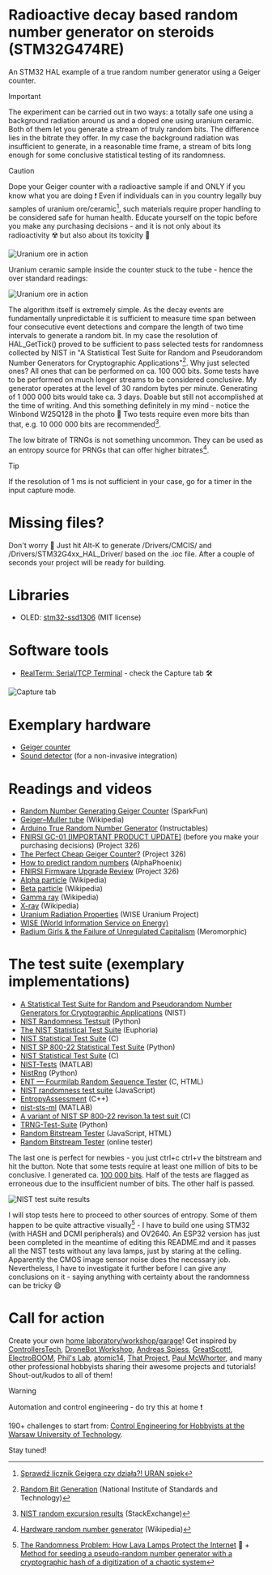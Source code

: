 # Radioactive decay based random number generator on steroids (STM32G474RE)
An STM32 HAL example of a true random number generator using a Geiger counter.

> [!IMPORTANT]
> The experiment can be carried out in two ways: a totally safe one using a background radiation around us and a doped one using uranium ceramic. Both of them let you generate a stream of truly random bits. The difference lies in the bitrate they offer. In my case the background radiation was insufficient to generate, in a reasonable time frame, a stream of bits long enough for some conclusive statistical testing of its randomness.

> [!CAUTION]
> Dope your Geiger counter with a radioactive sample if and ONLY if you know what you are doing :exclamation: Even if individuals can in you country legally buy samples of uranium ore/ceramic[^1], such materials require proper handling to be considered safe for human health. Educate yourself on the topic before you make any purchasing decisions - and it is not only about its radioactivity :radioactive: but also about its toxicity :vomiting_face:

[^1]: [Sprawdź licznik Geigera czy działa?! URAN spiek](https://allegrolokalnie.pl/oferta/sprawdz-licznik-geigera-czy-dziala-uran-spiek)

![Uranium ore in action](/Assets/Images/geiger_rng_in_action.jpg)

Uranium ceramic sample inside the counter stuck to the tube - hence the over standard readings:

![Uranium ore in action](/Assets/Images/uranium_ceramic_sample.jpg)

The algorithm itself is extremely simple. As the decay events are fundamentally unpredictable it is sufficient to measure time span between four consecutive event detections and compare the length of two time intervals to generate a random bit. In my case the resolution of HAL_GetTick() proved to be sufficient to pass selected tests for randomness collected by NIST in "A Statistical Test Suite for Random and Pseudorandom Number Generators for Cryptographic Applications"[^2]. Why just selected ones? All ones that can be performed on ca. 100 000 bits. Some tests have to be performed on much longer streams to be considered conclusive. My generator operates at the level of 30 random bytes per minute. Generating of 1 000 000 bits would take ca. 3 days. Doable but still not accomplished at the time of writing. And this something definitely in my mind - notice the Winbond W25Q128 in the photo :slightly_smiling_face: Two tests require even more bits than that, e.g. 10 000 000 bits are recommended[^3].

The low bitrate of TRNGs is not something uncommon. They can be used as an entropy source for PRNGs that can offer higher bitrates[^4].

> [!TIP]
> If the resolution of 1 ms is not sufficient in your case, go for a timer in the input capture mode.

[^2]: [Random Bit Generation](https://csrc.nist.gov/projects/random-bit-generation/documentation-and-software) (National Institute of Standards and Technology)

[^3]: [NIST random excursion results](https://crypto.stackexchange.com/questions/71635/nist-random-excursion-results) (StackExchange)

[^4]: [Hardware random number generator](https://en.wikipedia.org/wiki/Hardware_random_number_generator) (Wikipedia)


# Missing files?
Don't worry :slightly_smiling_face: Just hit Alt-K to generate /Drivers/CMCIS/ and /Drivers/STM32G4xx_HAL_Driver/ based on the .ioc file. After a couple of seconds your project will be ready for building.

# Libraries
* OLED: [stm32-ssd1306](https://github.com/afiskon/stm32-ssd1306) (MIT license)

# Software tools
* [RealTerm: Serial/TCP Terminal](https://sourceforge.net/projects/realterm/) - check the Capture tab :hammer_and_wrench:

![Capture tab](/Assets/Images/realterm_capture_tab.JPG)

# Exemplary hardware
* [Geiger counter](https://allegro.pl/oferta/detektor-promieniowania-jadrowego-licznik-geigera-15470959931)
* [Sound detector](https://sklep.msalamon.pl/produkt/mikrofon-z-czujnikiem-dzwieku-ky037/) (for a non-invasive integration)

# Readings and videos
* [Random Number Generating Geiger Counter](https://www.sparkfun.com/tutorials/132) (SparkFun)
* [Geiger–Muller tube](https://en.wikipedia.org/wiki/Geiger%E2%80%93M%C3%BCller_tube) (Wikipedia)
* [Arduino True Random Number Generator](https://www.instructables.com/Arduino-True-Random-Number-Generator/) (Instructables)
* [FNIRSI GC-01 [IMPORTANT PRODUCT UPDATE]](https://www.youtube.com/watch?v=E9lz3cr2KQs) (before you make your purchasing decisions) (Project 326)
* [The Perfect Cheap Geiger Counter?](https://www.youtube.com/watch?v=Nbz_Nbqgehc) (Project 326)
* [How to predict random numbers](https://www.youtube.com/watch?v=QzI6GFzH7ZA) (AlphaPhoenix)
* [FNIRSI Firmware Upgrade Review](https://www.youtube.com/watch?v=23sX-_Oo_h0) (Project 326)
* [Alpha particle](https://en.wikipedia.org/wiki/Alpha_particle) (Wikipedia)
* [Beta particle](https://en.wikipedia.org/wiki/Beta_particle) (Wikipedia)
* [Gamma ray](https://en.wikipedia.org/wiki/Gamma_ray) (Wikipedia)
* [X-ray](https://en.wikipedia.org/wiki/X-ray) (Wikipedia)
* [Uranium Radiation Properties](https://www.wise-uranium.org/rup.html) (WISE Uranium Project)
* [WISE (World Information Service on Energy)](https://www.wiseinternational.org/)
* [Radium Girls & the Failure of Unregulated Capitalism](https://www.youtube.com/watch?v=Y3jbY5NSVWU) (Meromorphic)

# The test suite (exemplary implementations)
* [A Statistical Test Suite for Random and Pseudorandom Number Generators for Cryptographic Applications](https://csrc.nist.gov/pubs/sp/800/22/r1/upd1/final) (NIST)
* [NIST Randomness Testsuit](https://github.com/stevenang/randomness_testsuite) (Python)
* [The NIST Statistical Test Suite](https://github.com/terrillmoore/NIST-Statistical-Test-Suite) (Euphoria)
* [NIST Statistical Test Suite](https://github.com/arcetri/sts) (C)
* [NIST SP 800-22 Statistical Test Suite](https://github.com/GINARTeam/NIST-statistical-test) (Python)
* [NIST Statistical Test Suite](https://github.com/kravietz/nist-sts) (C)
* [NIST-Tests](https://github.com/ArkapravaSain/NIST-Statistical-Test-Suite) (MATLAB)
* [NistRng](https://github.com/InsaneMonster/NistRng) (Python)
* [ENT — Fourmilab Random Sequence Tester](https://github.com/Fourmilab/ent_random_sequence_tester) (C, HTML)
* [NIST randomness test suite](https://github.com/ycmjason/nist-randomness-test-suite) (JavaScript)
* [EntropyAssessment](https://github.com/usnistgov/SP800-90B_EntropyAssessment) (C++)
* [nist-sts-ml](https://github.com/maltehi/nist-sts-ml) (MATLAB)
* [A variant of NIST SP 800-22 revison.1a test suit ](https://github.com/greendow/A-variant-of-NIST-SP-800-22-test-suit) (C)
* [TRNG-Test-Suite](https://github.com/BrooksOlney/TRNG-Test-Suite) (Python)
* [Random Bitstream Tester](https://github.com/mzsoltmolnar/random-bitstream-tester) (JavaScript, HTML)
* [Random Bitstream Tester](https://mzsoltmolnar.github.io/random-bitstream-tester/) (online tester)

The last one is perfect for newbies - you just ctrl+c ctrl+v the bitstream and hit the button. Note that some tests require at least one million of bits to be conclusive. I generated ca. [100 000 bits](/Assets/Data/geiger_rng_ca_100k_bits.txt). Half of the tests are flagged as erroneous due to the insufficient number of bits. The other half is passed.

![NIST test suite results](/Assets/Images/geiger_nist_tests.JPG)

I will stop tests here to proceed to other sources of entropy. Some of them happen to be quite attractive visually[^5] - I have to build one using STM32 (with HASH and DCMI peripherals) and OV2640. An ESP32 version has just been completed in the meantime of editing this README.md and it passes all the NIST tests without any lava lamps, just by staring at the celling. Apparently the CMOS image sensor noise does the necessary job. Nevertheless, I have to investigate it further before I can give any conclusions on it - saying anything with certainty about the randomness can be tricky :smile:

[^5]: [The Randomness Problem: How Lava Lamps Protect the Internet](https://www.youtube.com/watch?v=89EX1NF7eHQ) :volcano: + [Method for seeding a pseudo-random number generator with a cryptographic hash of a digitization of a chaotic system](https://patents.google.com/patent/US5732138)

# Call for action
Create your own [home laboratory/workshop/garage](http://ufnalski.edu.pl/control_engineering_for_hobbyists/2024_dzien_otwarty_we/Dzien_Otwarty_WE_2024_Control_Engineering_for_Hobbyists.pdf)! Get inspired by [ControllersTech](https://www.youtube.com/@ControllersTech), [DroneBot Workshop](https://www.youtube.com/@Dronebotworkshop), [Andreas Spiess](https://www.youtube.com/@AndreasSpiess), [GreatScott!](https://www.youtube.com/@greatscottlab), [ElectroBOOM](https://www.youtube.com/@ElectroBOOM), [Phil's Lab](https://www.youtube.com/@PhilsLab), [atomic14](https://www.youtube.com/@atomic14), [That Project](https://www.youtube.com/@ThatProject), [Paul McWhorter](https://www.youtube.com/@paulmcwhorter), and many other professional hobbyists sharing their awesome projects and tutorials! Shout-out/kudos to all of them!

> [!WARNING]
> Automation and control engineering - do try this at home :exclamation:

190+ challenges to start from: [Control Engineering for Hobbyists at the Warsaw University of Technology](http://ufnalski.edu.pl/control_engineering_for_hobbyists/Control_Engineering_for_Hobbyists_list_of_challenges.pdf).

Stay tuned!
